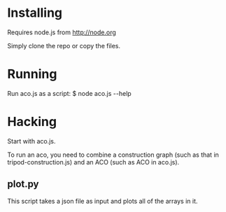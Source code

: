 Installing
==========
Requires node.js from http://node.org

Simply clone the repo or copy the files.

Running
=======
Run aco.js as a script:
	$ node aco.js --help

Hacking
=======
Start with aco.js.

To run an aco, you need to combine a construction graph (such as that in tripod-construction.js) and
an ACO (such as ACO in aco.js).

plot.py
-------
This script takes a json file as input and plots all of the arrays in it.

